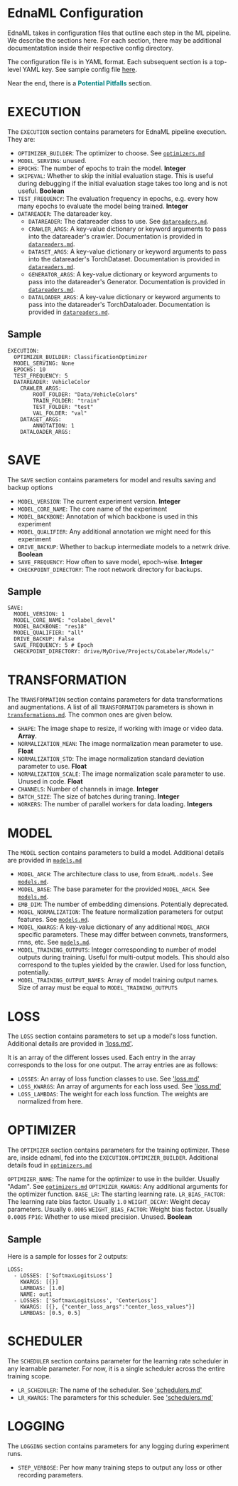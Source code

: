 # EdnaML Configuration

EdnaML takes in configuration files that outline each step in the ML pipeline. We describe the sections here. For each section, there may be additional documentatation inside their respective config directory.

The configuration file is in YAML format. Each subsequent section is a top-level YAML key. See sample config file [here](config.yml).

Near the end, there is a <span style="color:teal; font-weight:bold">Potential Pitfalls</span> section.

# EXECUTION

The `EXECUTION` section contains parameters for EdnaML pipeline execution. They are:

- `OPTIMIZER_BUILDER`: The optimizer to choose. See [`optimizers.md`](config-reference/optimizers.md)
- `MODEL_SERVING`: unused.
- `EPOCHS`: The number of epochs to train the model. **Integer**
- `SKIPEVAL`: Whether to skip the initial evaluation stage. This is useful during debugging if the initial evaluation stage takes too long and is not useful. **Boolean**
- `TEST_FREQUENCY`: The evaluation frequency in epochs, e.g. every how many epochs to evaluate the model being trained. **Integer**
- `DATAREADER`: The datareader key. 
    - `DATAREADER`: The datareader class to use. See [`datareaders.md`](config-reference/datareaders.md).
    - `CRAWLER_ARGS`: A key-value dictionary or keyword arguments to pass into the datareader's crawler. Documentation is provided in [`datareaders.md`](config-reference/datareaders.md).
    - `DATASET_ARGS`: A key-value dictionary or keyword arguments to pass into the datareader's TorchDataset. Documentation is provided in [`datareaders.md`](config-reference/datareaders.md).
    - `GENERATOR_ARGS`: A key-value dictionary or keyword arguments to pass into the datareader's Generator. Documentation is provided in [`datareaders.md`](config-reference/datareaders.md).
    - `DATALOADER_ARGS`: A key-value dictionary or keyword arguments to pass into the datareader's TorchDataloader. Documentation is provided in [`datareaders.md`](config-reference/datareaders.md).


## Sample

```
EXECUTION:
  OPTIMIZER_BUILDER: ClassificationOptimizer
  MODEL_SERVING: None
  EPOCHS: 10
  TEST_FREQUENCY: 5
  DATAREADER: VehicleColor
    CRAWLER_ARGS: 
        ROOT_FOLDER: "Data/VehicleColors"
        TRAIN_FOLDER: "train"
        TEST_FOLDER: "test"
        VAL_FOLDER: "val"
    DATASET_ARGS:
        ANNOTATION: 1
    DATALOADER_ARGS:
```

# SAVE

The `SAVE` section contains parameters for model and results saving and backup options

- `MODEL_VERSION`: The current experiment version. **Integer**
- `MODEL_CORE_NAME`: The core name of the experiment
- `MODEL_BACKBONE`: Annotation of which backbone is used in this experiment
- `MODEL_QUALIFIER`: Any additional annotation we might need for this experiment
- `DRIVE_BACKUP`: Whether to backup intermediate models to a netwrk drive. **Boolean**
- `SAVE_FREQUENCY`: How often to save model, epoch-wise. **Integer**
- `CHECKPOINT_DIRECTORY`: The root network directory for backups.

## Sample

```
SAVE:
  MODEL_VERSION: 1
  MODEL_CORE_NAME: "colabel_devel"
  MODEL_BACKBONE: "res18"
  MODEL_QUALIFIER: "all"
  DRIVE_BACKUP: False
  SAVE_FREQUENCY: 5 # Epoch
  CHECKPOINT_DIRECTORY: drive/MyDrive/Projects/CoLabeler/Models/"
```

# TRANSFORMATION

The `TRANSFORMATION` section contains parameters for data transformations and augmentations. A list of all `TRANSFORMATION` parameters is shown in [`transformations.md`](config-reference/transformations.md). The common ones are given below.

- `SHAPE`: The image shape to resize, if working with image or video data. **Array**. 
- `NORMALIZATION_MEAN`: The image normalization mean parameter to use. **Float**
- `NORMALIZATION_STD`: The image normalization standard deviation parameter to use. **Float** 
- `NORMALIZATION_SCALE`: The image normalization scale parameter to use. Unused in code. **Float**
- `CHANNELS`: Number of channels in image. **Integer**
- `BATCH_SIZE`: The size of batches during traning. **Integer**
- `WORKERS`: The number of parallel workers for data loading. **Integers**


# MODEL

The `MODEL` section contains parameters to build a model. Additional details are provided in [`models.md`](config-reference/models.md)


- `MODEL_ARCH`: The architecture class to use, from `EdnaML.models`. See [`models.md`](config-reference/models.md).
- `MODEL_BASE`: The base parameter for the provided `MODEL_ARCH`. See [`models.md`](config-reference/models.md).
- `EMB_DIM`: The number of embedding dimensions. Potentially deprecated. 
- `MODEL_NORMALIZATION`: The feature normalization parameters for output features. See [`models.md`](config-reference/models.md).
- `MODEL_KWARGS`: A key-value dictionary of any additional `MODEL_ARCH` specific parameters. These may differ between convnets, transformers, rnns, etc. See [`models.md`](config-reference/models.md).
- `MODEL_TRAINING_OUTPUTS`: Integer corresponding to number of model outputs during training. Useful for multi-output models. This should also correspond to the tuples yielded by the crawler. Used for loss function, potentially. 
- `MODEL_TRAINING_OUTPUT_NAMES`: Array of model training output names. Size of array must be equal to `MODEL_TRAINING_OUTPUTS`

# LOSS

The `LOSS` section contains parameters to set up a model's loss function. Additional details are provided in ['loss.md'](config-reference/loss.md).

It is an array of the different losses used. Each entry in the array corresponds to the loss for one output. The array entries are as follows:

- `LOSSES`: An array of loss function classes to use. See ['loss.md'](config-reference/loss.md)
- `LOSS_KWARGS`: An array of arguments for each loss used. See ['loss.md'](config-reference/loss.md)
- `LOSS_LAMBDAS`: The weight for each loss function. The weights are normalized from here.



# OPTIMIZER

The `OPTIMIZER` section contains parameters for the training optimizer. These are, inside ednaml, fed into the `EXECUTION.OPTIMIZER_BUILDER`. Additional details foud in [`optimizers.md`](config-reference/optimizers.md)

  `OPTIMIZER_NAME`: The name for the optimizer to use in the builder. Usually "Adam". See [`optimizers.md`](config-reference/optimizers.md)
  `OPTIMIZER_KWARGS`: Any additional arguments for the optimizer function.
  `BASE_LR`: The starting learning rate. 
  `LR_BIAS_FACTOR`: The learning rate bias factor. Usually `1.0`
  `WEIGHT_DECAY`: Weight decay parameters. Usually `0.0005`
  `WEIGHT_BIAS_FACTOR`: Weight bias factor. Usually `0.0005`
  `FP16`: Whether to use mixed precision. Unused. **Boolean**

## Sample

Here is a sample for losses for 2 outputs:

```
LOSS:
  - LOSSES: ['SoftmaxLogitsLoss']
    KWARGS: [{}]
    LAMBDAS: [1.0]
    NAME: out1
  - LOSSES: ['SoftmaxLogitsLoss', 'CenterLoss']
    KWARGS: [{}, {"center_loss_args":"center_loss_values"}]
    LAMBDAS: [0.5, 0.5]
```

# SCHEDULER

The `SCHEDULER` section contains parameter for the learning rate scheduler in any learnable parameter. For now, it is a single scheduler across the entire training scope.


- `LR_SCHEDULER`: The name of the scheduler. See ['schedulers.md'](config-reference/schedulers.md)
- `LR_KWARGS`: The parameters for this scheduler. See ['schedulers.md'](config-reference/schedulers.md)


# LOGGING

The `LOGGING` section contains parameters for any logging during experiment runs.

- `STEP_VERBOSE`: Per how many training steps to output any loss or other recording parameters.